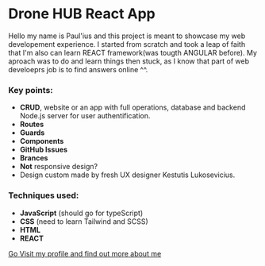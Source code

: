 # Drone HUB React App

Hello my name is Paul'ius and this project is meant to showcase my web developement experience. I started from scratch and took a leap of faith that I'm also can learn REACT framework(was tougth ANGULAR before). My aproach was to do and learn things then stuck, as I know that part of web develoeprs job is to find answers online ^^.

### Key points:

- **CRUD**, website or an app with full operations, database and backend Node.js server for user authentification.
- **Routes**
- **Guards**
- **Components**
- **GitHub Issues**
- **Brances**
- **Not** responsive design?
- Design custom made by fresh UX designer Kestutis Lukosevicius.

### Techniques used:

- **JavaScript** (should go for typeScript)
- **CSS** (need to learn Tailwind and SCSS)
- **HTML**
- **REACT**

[Go Visit my profile and find out more about me](https://github.com/Scarab911)

<!-- [Page hosted on GitHub](https://scarab911.github.io/1-task-game-ui-dom) -->
